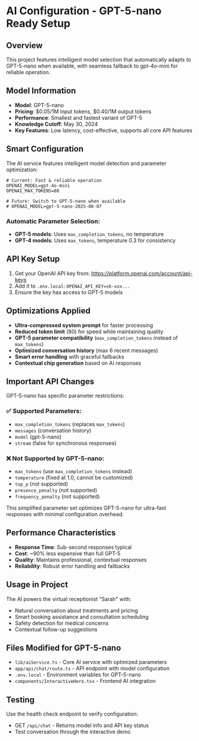 # AI Configuration - GPT-5-nano Ready Setup

## Overview
This project features intelligent model selection that automatically adapts to GPT-5-nano when available, with seamless fallback to gpt-4o-mini for reliable operation.

## Model Information
- **Model**: GPT-5-nano
- **Pricing**: $0.05/1M input tokens, $0.40/1M output tokens
- **Performance**: Smallest and fastest variant of GPT-5
- **Knowledge Cutoff**: May 30, 2024
- **Key Features**: Low latency, cost-effective, supports all core API features

## Smart Configuration
The AI service features intelligent model detection and parameter optimization:

```env
# Current: Fast & reliable operation
OPENAI_MODEL=gpt-4o-mini
OPENAI_MAX_TOKENS=80

# Future: Switch to GPT-5-nano when available
# OPENAI_MODEL=gpt-5-nano-2025-08-07
```

### Automatic Parameter Selection:
- **GPT-5 models**: Uses `max_completion_tokens`, no temperature
- **GPT-4 models**: Uses `max_tokens`, temperature 0.3 for consistency

## API Key Setup
1. Get your OpenAI API key from: https://platform.openai.com/account/api-keys
2. Add it to `.env.local`: `OPENAI_API_KEY=sk-xxx...`
3. Ensure the key has access to GPT-5 models

## Optimizations Applied
- **Ultra-compressed system prompt** for faster processing
- **Reduced token limit** (80) for speed while maintaining quality
- **GPT-5 parameter compatibility** (`max_completion_tokens` instead of `max_tokens`)
- **Optimized conversation history** (max 6 recent messages)
- **Smart error handling** with graceful fallbacks
- **Contextual chip generation** based on AI responses

## Important API Changes
GPT-5-nano has specific parameter restrictions:

### ✅ Supported Parameters:
- `max_completion_tokens` (replaces `max_tokens`)
- `messages` (conversation history)
- `model` (gpt-5-nano)
- `stream` (false for synchronous responses)

### ❌ Not Supported by GPT-5-nano:
- `max_tokens` (use `max_completion_tokens` instead)
- `temperature` (fixed at 1.0, cannot be customized)
- `top_p` (not supported)
- `presence_penalty` (not supported)
- `frequency_penalty` (not supported)

This simplified parameter set optimizes GPT-5-nano for ultra-fast responses with minimal configuration overhead.

## Performance Characteristics
- **Response Time**: Sub-second responses typical
- **Cost**: ~90% less expensive than full GPT-5
- **Quality**: Maintains professional, contextual responses
- **Reliability**: Robust error handling and fallbacks

## Usage in Project
The AI powers the virtual receptionist "Sarah" with:
- Natural conversation about treatments and pricing
- Smart booking assistance and consultation scheduling
- Safety detection for medical concerns
- Contextual follow-up suggestions

## Files Modified for GPT-5-nano
- `lib/aiService.ts` - Core AI service with optimized parameters
- `app/api/chat/route.ts` - API endpoint with model configuration
- `.env.local` - Environment variables for GPT-5-nano
- `components/InteractiveHero.tsx` - Frontend AI integration

## Testing
Use the health check endpoint to verify configuration:
- GET `/api/chat` - Returns model info and API key status
- Test conversation through the interactive demo